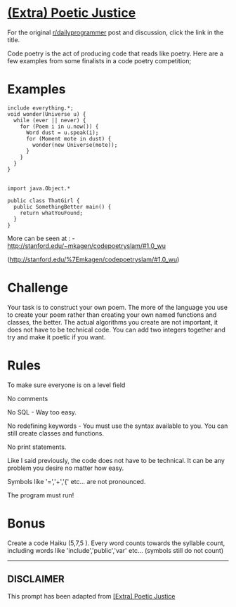 # [(Extra) Poetic Justice](https://www.reddit.com/r/dailyprogrammer/comments/2gs0nq/extra_poetic_justice/)

For the original [r/dailyprogrammer](https://www.reddit.com/r/dailyprogrammer/) post and discussion, click the link in the title.

Code poetry is the act of producing code that reads like poetry. Here are a few examples from some finalists in a code poetry competition;

# Examples

```
include everything.*;
void wonder(Universe u) {
  while (ever || never) {
    for (Poem i in u.now()) {
      Word dust = u.speak(i);
      for (Moment mote in dust) {
        wonder(new Universe(mote));
      }
    }
  }
}
```
## 

```
import java.Object.*

public class ThatGirl {
  public SomethingBetter main() {
    return whatYouFound;
  }
}
```
More can be seen at : -  http://stanford.edu/~mkagen/codepoetryslam/#1.0_wu

(http://stanford.edu/%7Emkagen/codepoetryslam/#1.0_wu)
# Challenge
Your task is to construct your own poem. The more of the language you use to create your poem rather than creating your own named functions and classes, the better. The actual algorithms you create are not important, it does not have to be technical code. You can add two integers together and try and make it poetic if you want.

# Rules
To make sure everyone is on a level field

No comments

No SQL - Way too easy.

No redefining keywords - You must use the syntax available to you. You can still create classes and functions.

No print statements.

Like I said previously, the code does not have to be technical. It can be any problem you desire no matter how easy.

Symbols like '=','+','{' etc... are not pronounced.

The program must run!

# Bonus
Create a code Haiku (5,7,5 ). Every word counts towards the syllable count, including words like 'include','public','var' etc... (symbols still do not count)


----
## **DISCLAIMER**
This prompt has been adapted from [[Extra] Poetic Justice](https://www.reddit.com/r/dailyprogrammer/comments/2gs0nq/extra_poetic_justice/
)
